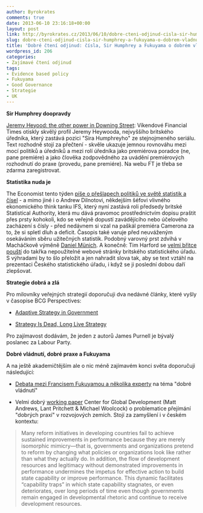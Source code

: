 ```yaml
---
author: Byrokrates
comments: true
date: 2013-06-10 23:16:18+00:00
layout: post
link: http://byrokrates.cz/2013/06/10/dobre-cteni-odjinud-cisla-sir-humphrey-a-fukuyama-o-dobrem-vladnuti/
slug: dobre-cteni-odjinud-cisla-sir-humphrey-a-fukuyama-o-dobrem-vladnuti
title: 'Dobré čtení odjinud: čísla, Sir Humphrey a Fukuyama o dobrém vládnutí'
wordpress_id: 206
categories:
- Zajímavé čtení odjinud
tags:
- Evidence based policy
- Fukuyama
- Good Governance
- Strategie
- UK
---
```


**Sir Humphrey doopravdy**

[Jeremy Heyood: the other power in Downing Street](http://www.ft.com/intl/cms/s/2/a4d942ce-ce40-11e2-a13e-00144feab7de.html): Víkendové Financial Times otiskly skvělý profil Jeremy Heywooda, nejvyššího britského úředníka, který zastává pozici "Sira Humphreyho" ze stejnojmeného seriálu. Text rozhodně stojí za přečtení - skvěle ukazuje jemnou rovnováhu mezi mocí politiků a úředníků a mezi rolí úředníka jako premiérova poradce (ne, pane premiére) a jako člověka zodpovědného za uvádění premiérových rozhodnutí do praxe (provedu, pane premiére). Na webu FT je třeba se zdarma zaregistrovat.

<!-- more -->

**Statistika nuda je**

The Economist tento týden [píše o přešlapech politiků ve světě statistik a čísel](http://www.economist.com/news/britain/21579016-coalition-government-showing-worrying-disregard-data-stats-spats-and-spads) - a mimo jiné i o Andrew Dilnotovi, někdejším šéfovi vlivného ekonomického think tanku IFS, který nyní zastává roli předsedy britské Statistical Authority, která mu dává pravomoc prostřednictvím dopisu praštit přes prsty kohokoli, kdo se veřejně dopustí zavádějícího nebo účelového zacházení s čísly - před nedávnem si vzal na paškál premiéra Camerona za to, že si spletl dluh a deficit. Časopis také varuje před neuváženým osekáváním sběru užitečných statistik. Podobný varovný prst zdvihá v Macháčkově výměně [Daniel Münich](http://dialog.ihned.cz/machacek/c1-60018170-v-cem-jste-se-jako-ekonomove-spletli). A konečně: Tim Harford se [velmi břitce pouští](http://timharford.com/2013/06/a-statistical-needle-in-a-bureaucratic-haystack/) do takřka nepoužitelné webové stránky britského statistického úřadu. S výhradami by to šlo přeložit a jen nahradit slova tak, aby se text vztáhl na prezentaci Českého statistického úřadu, i když se ji poslední dobou daří zlepšovat.

**Strategie dobrá a zlá**

Pro milovníky veřejných strategií doporučuji dva nedávné články, které vyšly v časopise BCG Perspectives:



	
  * [Adaptive Strategy in Government](https://www.bcgperspectives.com/content/articles/public_sector_future_strategy_adaptive_strategy_in_government/)

	
  * [Strategy Is Dead, Long Live Strategy](https://www.bcgperspectives.com/content/articles/public_sector_business_unit_strategy_strategy_is_dead_long_live_strategy/)


Pro zajímavost dodávám, že jeden z autorů James Purnell je bývalý poslanec za Labour Party.

**Dobré vládnutí, dobré praxe a Fukuyama**

A na ještě akademičtějším ale o nic méně zajímavém konci světa doporučuji následující:



	
  * [Debata mezi Francisem Fukuyamou a několika experty](http://governancejournal.net/2013/03/04/fukuyama-asks-what-is-governance/) na téma "dobré vládnutí"

	
  * Velmi dobrý [working paper](http://www.cgdev.org/files/1426292_file_Andrews_Pritchett_Woolcock_traps_FINAL.pdf) Center for Global Development (Matt Andrews, Lant Pritchett & Michael Woolcock) o problematice přejímání "dobrých praxí" v rozvojových zemích. Stojí za zamyšlení i v českém kontextu:




<blockquote>Many reform initiatives in developing countries fail to achieve sustained improvements in performance because they are merely isomorphic mimicry—that is, governments and organizations pretend to reform by changing what policies or organizations look like rather than what they actually do. In addition, the flow of development resources and legitimacy without demonstrated improvements in performance undermines the impetus for effective action to build state capability or improve performance. This dynamic facilitates “capability traps” in which state capability stagnates, or even deteriorates, over long periods of time even though governments remain engaged in developmental rhetoric and continue to receive development resources.</blockquote>

